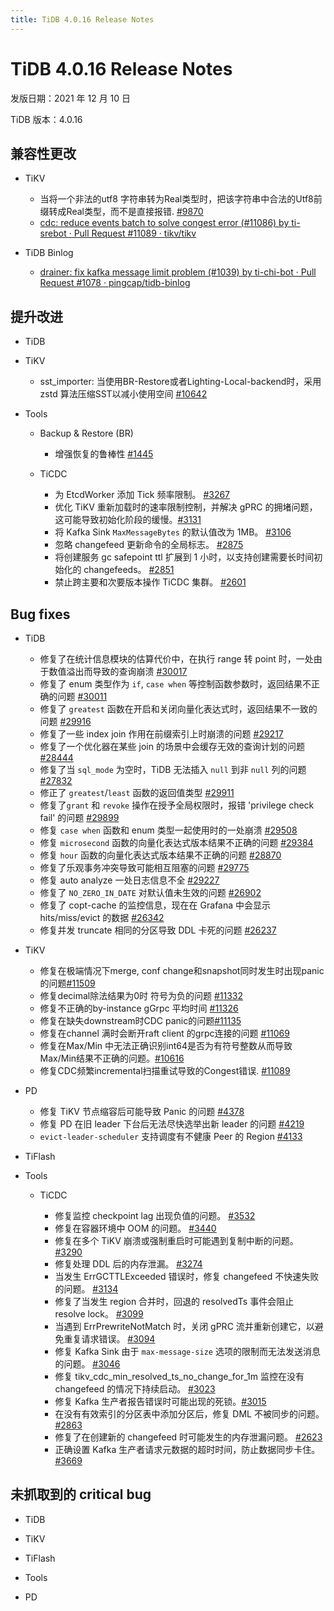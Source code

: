 ```yaml
---
title: TiDB 4.0.16 Release Notes
---
```


# TiDB 4.0.16 Release Notes

发版日期：2021 年 12 月 10 日

TiDB 版本：4.0.16

## 兼容性更改

+ TiKV

    - 当将一个非法的utf8 字符串转为Real类型时，把该字符串中合法的Utf8前缀转成Real类型，而不是直接报错. [#9870](https://github.com/tikv/tikv/pull/9870)
    - [cdc: reduce events batch to solve congest error (#11086) by ti-srebot · Pull Request #11089 · tikv/tikv](https://github.com/tikv/tikv/pull/11089)

+ TiDB Binlog

    - [drainer: fix kafka message limit problem (#1039) by ti-chi-bot · Pull Request #1078 · pingcap/tidb-binlog](https://github.com/pingcap/tidb-binlog/pull/1078)

## 提升改进

+ TiDB

+ TiKV

    - sst_importer: 当使用BR-Restore或者Lighting-Local-backend时，采用 zstd 算法压缩SST以减小使用空间 [#10642](https://github.com/tikv/tikv/pull/10642)


+ Tools

    + Backup & Restore (BR)

        - 增强恢复的鲁棒性 [#1445](https://github.com/pingcap/br/pull/1445)

    + TiCDC

        - 为 EtcdWorker 添加 Tick 频率限制。 [#3267](https://github.com/pingcap/ticdc/pull/3267)
        - 优化 TiKV 重新加载时的速率限制控制，并解决 gPRC 的拥堵问题，这可能导致初始化阶段的缓慢。[#3131](https://github.com/pingcap/ticdc/pull/3131)
        - 将 Kafka Sink `MaxMessageBytes` 的默认值改为 1MB。 [#3106](https://github.com/pingcap/ticdc/pull/3106)
        - 忽略 changefeed 更新命令的全局标志。 [#2875](https://github.com/pingcap/ticdc/pull/2875)
        - 将创建服务 gc safepoint ttl 扩展到 1 小时，以支持创建需要长时间初始化的 changefeeds。 [#2851](https://github.com/pingcap/ticdc/pull/2851)
        - 禁止跨主要和次要版本操作 TiCDC 集群。 [#2601](https://github.com/pingcap/ticdc/pull/2601)

## Bug fixes

+ TiDB

    - 修复了在统计信息模块的估算代价中，在执行 range 转 point 时，一处由于数值溢出而导致的查询崩溃 [#30017](https://github.com/pingcap/tidb/pull/30017)
    - 修复了 enum 类型作为 `if`, `case when` 等控制函数参数时，返回结果不正确的问题 [#30011](https://github.com/pingcap/tidb/pull/30011)
    - 修复了 `greatest` 函数在开启和关闭向量化表达式时，返回结果不一致的问题 [#29916](https://github.com/pingcap/tidb/pull/29916)
    - 修复了一些 index join 作用在前缀索引上时崩溃的问题 [#29217](https://github.com/pingcap/tidb/pull/29217)
    - 修复了一个优化器在某些 join 的场景中会缓存无效的查询计划的问题 [#28444](https://github.com/pingcap/tidb/pull/28444)
    - 修复了当 `sql_mode` 为空时，TiDB 无法插入 `null` 到非 `null` 列的问题 [#27832](https://github.com/pingcap/tidb/pull/27832)
    - 修正了 `greatest`/`least` 函数的返回值类型 [#29911](https://github.com/pingcap/tidb/pull/29911)
    - 修复了`grant` 和 `revoke` 操作在授予全局权限时，报错 'privilege check fail' 的问题 [#29899](https://github.com/pingcap/tidb/pull/29899)
    - 修复 `case when` 函数和 enum 类型一起使用时的一处崩溃 [#29508](https://github.com/pingcap/tidb/pull/29508)
    - 修复 `microsecond` 函数的向量化表达式版本结果不正确的问题 [#29384](https://github.com/pingcap/tidb/pull/29384)
    - 修复 `hour` 函数的向量化表达式版本结果不正确的问题 [#28870](https://github.com/pingcap/tidb/pull/28870)
    - 修复了乐观事务冲突导致可能相互阻塞的问题 [#29775](https://github.com/pingcap/tidb/pull/29775)
    - 修复 auto analyze 一处日志信息不全 [#29227](https://github.com/pingcap/tidb/pull/29227)
    - 修复了 `NO_ZERO_IN_DATE` 对默认值未生效的问题 [#26902](https://github.com/pingcap/tidb/pull/26902)
    - 修复了 copt-cache 的监控信息，现在在 Grafana 中会显示 hits/miss/evict 的数据 [#26342](https://github.com/pingcap/tidb/pull/26342)
    - 修复并发 truncate 相同的分区导致 DDL 卡死的问题 [#26237](https://github.com/pingcap/tidb/pull/26237)

+ TiKV

    - 修复在极端情况下merge, conf change和snapshot同时发生时出现panic的问题[#11509](https://github.com/tikv/tikv/pull/11509)
    - 修复decimal除法结果为0时 符号为负的问题 [#11332](https://github.com/tikv/tikv/pull/11332)
    - 修复不正确的by-instance gGrpc 平均时间 [#11326](https://github.com/tikv/tikv/pull/11326)
    - 修复在缺失downstream时CDC panic的问题[#11135](https://github.com/tikv/tikv/pull/11135)
    - 修复在channel 满时会断开raft client 的grpc连接的问题 [#11069](https://github.com/tikv/tikv/pull/11069)
    - 修复在Max/Min 中无法正确识别int64是否为有符号整数从而导致Max/Min结果不正确的问题。[#10616](https://github.com/tikv/tikv/pull/10616)
    -  修复CDC频繁incremental扫描重试导致的Congest错误. [#11089](https://github.com/tikv/tikv/pull/11089)

+ PD

    - 修复 TiKV 节点缩容后可能导致 Panic 的问题 [#4378](https://github.com/tikv/pd/pull/4378)
    - 修复 PD 在旧 leader 下台后无法尽快选举出新 leader 的问题 [#4219](https://github.com/tikv/pd/pull/4219)
    - `evict-leader-scheduler` 支持调度有不健康 Peer 的 Region [#4133](https://github.com/tikv/pd/pull/4133)

+ TiFlash

+ Tools

    + TiCDC

        - 修复监控 checkpoint lag 出现负值的问题。 [#3532](https://github.com/pingcap/ticdc/pull/3532)
        - 修复在容器环境中 OOM 的问题。 [#3440](https://github.com/pingcap/ticdc/pull/3440)
        - 修复在多个 TiKV 崩溃或强制重启时可能遇到复制中断的问题。 [#3290](https://github.com/pingcap/ticdc/pull/3290)
        - 修复处理 DDL 后的内存泄漏。 [#3274](https://github.com/pingcap/ticdc/pull/3274)
        - 当发生 ErrGCTTLExceeded 错误时，修复 changefeed 不快速失败的问题。 [#3134](https://github.com/pingcap/ticdc/pull/3134)
        - 修复了当发生 region 合并时，回退的 resolvedTs 事件会阻止 resolve lock。 [#3099](https://github.com/pingcap/ticdc/pull/3099)
        - 当遇到 ErrPrewriteNotMatch 时，关闭 gPRC 流并重新创建它，以避免重复请求错误。 [#3094](https://github.com/pingcap/ticdc/pull/3094)
        - 修复 Kafka Sink 由于 `max-message-size` 选项的限制而无法发送消息的问题。 [#3046](https://github.com/pingcap/ticdc/pull/3046)
        - 修复 tikv_cdc_min_resolved_ts_no_change_for_1m 监控在没有 changefeed 的情况下持续启动。 [#3023](https://github.com/pingcap/ticdc/pull/3023)
        - 修复 Kafka 生产者报告错误时可能出现的死锁。[#3015](https://github.com/pingcap/ticdc/pull/3015)
        - 在没有有效索引的分区表中添加分区后，修复 DML 不被同步的问题。 [#2863](https://github.com/pingcap/ticdc/pull/2863)
        - 修复了在创建新的 changefeed 时可能发生的内存泄漏问题。 [#2623](https://github.com/pingcap/ticdc/pull/2623)
        - 正确设置 Kafka 生产者请求元数据的超时时间，防止数据同步卡住。 [#3669](https://github.com/pingcap/ticdc/pull/3669)

## 未抓取到的 critical bug

+ TiDB

+ TiKV

+ TiFlash

+ Tools

+ PD
